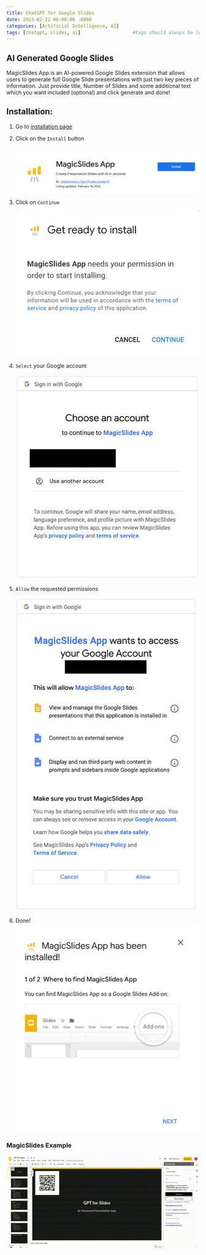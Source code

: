 ```yaml
---
title: ChatGPT for Google Slides
date: 2023-02-22 06:00:00 -0800
categories: [Artificial Intelligence, AI]
tags: [chatgpt, slides, ai]                   #tags should always be lowercase
---
```


## AI Generated Google Slides

MagicSlides App is an AI-powered Google Slides extension that allows users to generate full Google Slide presentations with just two key pieces of information. Just provide title, Number of Slides and some additional text which you want included (optional) and click generate and done!

## Installation:

1. Go to [installation page](https://workspace.google.com/marketplace/app/magicslides_app/371894645570)
2. Click on the `Install` button

    ![Image displays install button for MagicSlides](/assets/img/magicslides/picture1.png)
3. Click on `Continue`

    ![Image displays continue button of installation of MagicSlides](/assets/img/magicslides/picture2.png)
4. `Select` your Google account

    ![Image displays users option to select their Google account](/assets/img/magicslides/picture3.png)
5. `Allow` the requested permissions

    ![Image displays MagicSlides requesting permissions](/assets/img/magicslides/picture4.png)
6. Done! 
    ![Image displays MagicSlides successfully installed](/assets/img/magicslides/picture5.png)

### MagicSlides Example

![Gif displays a AI generated Google Slide by MagicSlides](/assets/img/magicslides/example.gif)